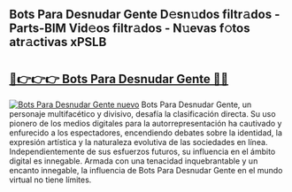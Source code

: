 ## Bots Para Desnudar Gente D𝚎sn𝚞dos filtr𝚊dos - Parts-BlM Vid𝚎os filtr𝚊dos - N𝚞evas f𝚘tos atr𝚊ctivas xPSLB

# <h2><a href="http://mb5ht8.tromn.icu/?c=Bots+Para+Desnudar+Gente">🔗👉👉👉 Bots Para Desnudar Gente 🔗🔗</a></h2>

[![Bots Para Desnudar Gente nuevo](https://i.imgur.com/pEAQMta.gif)](http://mb5ht8.tromn.icu/?c=Bots+Para+Desnudar+Gente)
Bots Para Desnudar Gente, un personaje multifacético y divisivo, desafía la clasificación directa. Su uso pionero de los medios digitales para la autorrepresentación ha cautivado y enfurecido a los espectadores, encendiendo debates sobre la identidad, la expresión artística y la naturaleza evolutiva de las sociedades en línea. Independientemente de sus esfuerzos futuros, su influencia en el ámbito digital es innegable. Armada con una tenacidad inquebrantable y un encanto innegable, la influencia de Bots Para Desnudar Gente en el mundo virtual no tiene límites.
